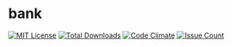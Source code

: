 # bank


[![MIT License](http://img.shields.io/badge/license-MIT-blue.svg?style=flat)](LICENSE)
[![Total Downloads](https://poser.pugx.org/bank-lab/bank/downloads)](https://packagist.org/packages/bank-lab/bank)
[![Code Climate](https://codeclimate.com/github/bank-lab/bank/badges/gpa.svg)](https://codeclimate.com/github/bank-lab/bank)
[![Issue Count](https://codeclimate.com/github/bank-lab/bank/badges/issue_count.svg)](https://codeclimate.com/github/bank-lab/bank)
